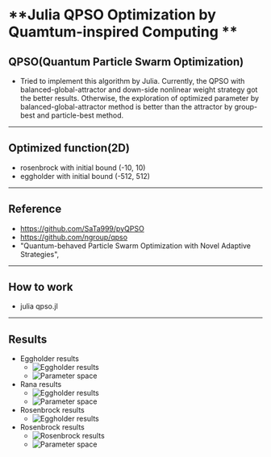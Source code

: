 # **Julia QPSO Optimization by Quamtum-inspired Computing **
  ## **QPSO(Quantum Particle Swarm Optimization)**
  - Tried to implement this algorithm by Julia. Currently, the QPSO with balanced-global-attractor and down-side nonlinear weight strategy got the better results. Otherwise, the exploration of optimized parameter by balanced-global-attractor method is better than the attractor by group-best and particle-best method. 
----
  ## **Optimized function(2D)**
  - rosenbrock with initial bound (-10, 10) 
  - eggholder  with initial bound (-512, 512)
----
  ## **Reference**
  - https://github.com/SaTa999/pyQPSO
  - https://github.com/ngroup/qpso
  - "Quantum-behaved Particle Swarm Optimization with Novel Adaptive Strategies", 
----
  ## **How to work**
  - julia qpso.jl
----
  ## **Results**
  - Eggholder results 
    - ![Eggholder results](https://github.com/double1010x2/Julia/tree/main/QuantumComputing/optimization/quantum_partical_swarm/qpso/eggholder_loss_compared.png)
    - ![Parameter space](https://github.com/double1010x2/Julia/tree/main/QuantumComputing/optimization/quantum_partical_swarm/qpso/eggholder_parameter_space_compared.png)
  - Rana results  
    - ![Eggholder results](https://github.com/double1010x2/Julia/tree/main/QuantumComputing/optimization/quantum_partical_swarm/qpso/rana_loss_compared.png)
    - ![Parameter space](https://github.com/double1010x2/Julia/tree/main/QuantumComputing/optimization/quantum_partical_swarm/qpso/rana_parameter_space_compared.png)
  - Rosenbrock results  
    - ![Eggholder results](https://github.com/double1010x2/Julia/tree/main/QuantumComputing/optimization/quantum_partical_swarm/qpso/rana_loss_compared.png)
  - Rosenbrock results  
    - ![Rosenbrock results](https://github.com/double1010x2/Julia/tree/main/QuantumComputing/optimization/quantum_partical_swarm/qpso/rosenbrock_loss_compared.png)
    - ![Parameter space](https://github.com/double1010x2/Julia/tree/main/QuantumComputing/optimization/quantum_partical_swarm/qpso/rosenbrock_parameter_space_compared.png)

